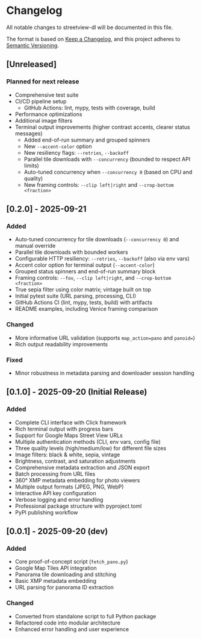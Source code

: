 # Changelog

All notable changes to streetview-dl will be documented in this file.

The format is based on [Keep a Changelog](https://keepachangelog.com/en/1.0.0/),
and this project adheres to [Semantic Versioning](https://semver.org/spec/v2.0.0.html).

## [Unreleased]

### Planned for next release
- Comprehensive test suite
- CI/CD pipeline setup
  - GitHub Actions: lint, mypy, tests with coverage, build
- Performance optimizations
- Additional image filters
- Terminal output improvements (higher contrast accents, clearer status messages)
  - Added end-of-run summary and grouped spinners
  - New `--accent-color` option
  - New resiliency flags: `--retries`, `--backoff`
  - Parallel tile downloads with `--concurrency` (bounded to respect API limits)
  - Auto-tuned concurrency when `--concurrency 0` (based on CPU and quality)
  - New framing controls: `--clip left|right` and `--crop-bottom <fraction>`

## [0.2.0] - 2025-09-21

### Added
- Auto-tuned concurrency for tile downloads (`--concurrency 0`) and manual override
- Parallel tile downloads with bounded workers
- Configurable HTTP resiliency: `--retries`, `--backoff` (also via env vars)
- Accent color option for terminal output (`--accent-color`)
- Grouped status spinners and end-of-run summary block
- Framing controls: `--fov`, `--clip left|right`, and `--crop-bottom <fraction>`
- True sepia filter using color matrix; vintage built on top
- Initial pytest suite (URL parsing, processing, CLI)
- GitHub Actions CI (lint, mypy, tests, build) with artifacts
- README examples, including Venice framing comparison

### Changed
- More informative URL validation (supports `map_action=pano` and `panoid=`)
- Rich output readability improvements

### Fixed
- Minor robustness in metadata parsing and downloader session handling

## [0.1.0] - 2025-09-20 (Initial Release)

### Added
- Complete CLI interface with Click framework
- Rich terminal output with progress bars
- Support for Google Maps Street View URLs
- Multiple authentication methods (CLI, env vars, config file)
- Three quality levels (high/medium/low) for different file sizes
- Image filters: black & white, sepia, vintage
- Brightness, contrast, and saturation adjustments
- Comprehensive metadata extraction and JSON export
- Batch processing from URL files
- 360° XMP metadata embedding for photo viewers
- Multiple output formats (JPEG, PNG, WebP)
- Interactive API key configuration
- Verbose logging and error handling
- Professional package structure with pyproject.toml
- PyPI publishing workflow

## [0.0.1] - 2025-09-20 (dev)

### Added
- Core proof-of-concept script (`fetch_pano.py`)
- Google Map Tiles API integration
- Panorama tile downloading and stitching
- Basic XMP metadata embedding
- URL parsing for panorama ID extraction

### Changed
- Converted from standalone script to full Python package
- Refactored code into modular architecture
- Enhanced error handling and user experience
